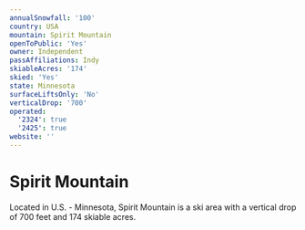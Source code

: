 ```yaml
---
annualSnowfall: '100'
country: USA
mountain: Spirit Mountain
openToPublic: 'Yes'
owner: Independent
passAffiliations: Indy
skiableAcres: '174'
skied: 'Yes'
state: Minnesota
surfaceLiftsOnly: 'No'
verticalDrop: '700'
operated:
  '2324': true
  '2425': true
website: ''
---
```



# Spirit Mountain

Located in U.S. - Minnesota, Spirit Mountain is a ski area with a vertical drop of 700 feet and 174 skiable acres.
